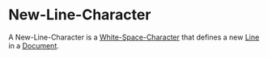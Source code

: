 # New-Line-Character

A New-Line-Character is a [White-Space-Character](700026.md) that defines a new [Line](700011.md) in a [Document](700001.md).